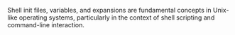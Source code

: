 Shell init files, variables, and expansions are fundamental concepts in Unix-like operating systems, particularly in the context of shell scripting and command-line interaction.
